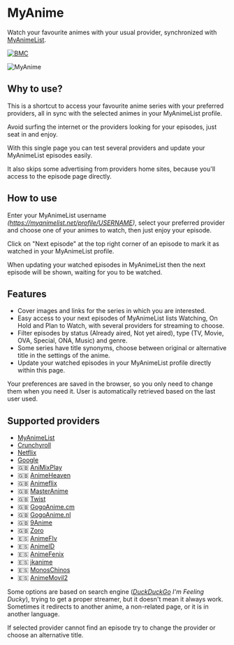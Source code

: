 # MyAnime

Watch your favourite animes with your usual provider, synchronized with [MyAnimeList](https://myanimelist.net/).

[![BMC](https://www.buymeacoffee.com/assets/img/guidelines/logo-mark-1.svg)](https://www.buymeacoffee.com/ajtazer)

![MyAnime](https://i.imgur.com/RsnJeZ0.gif)

## Why to use?

This is a shortcut to access your favourite anime series with your preferred providers, all in sync with the selected animes in your MyAnimeList profile.

Avoid surfing the internet or the providers looking for your episodes, just seat in and enjoy.

With this single page you can test several providers and update your MyAnimeList episodes easily.

It also skips some advertising from providers home sites, because you'll access to the episode page directly.

## How to use

Enter your MyAnimeList username _(https://myanimelist.net/profile/USERNAME)_, select your preferred provider and choose one of your animes to watch, then just enjoy your episode.

Click on "Next episode" at the top right corner of an episode to mark it as watched in your MyAnimeList profile.

When updating your watched episodes in MyAnimeList then the next episode will be shown, waiting for you to be watched.

## Features

- Cover images and links for the series in which you are interested.
- Easy access to your next episodes of MyAnimeList lists Watching, On Hold and Plan to Watch, with several providers for streaming to choose.
- Filter episodes by status (Already aired, Not yet aired), type (TV, Movie, OVA, Special, ONA, Music) and genre.
- Some series have title synonyms, choose between original or alternative title in the settings of the anime.
- Update your watched episodes in your MyAnimeList profile directly within this page.

Your preferences are saved in the browser, so you only need to change them when you need it. User is automatically retrieved based on the last user used.

## Supported providers

- [MyAnimeList](https://myanimelist.net/)
- [Crunchyroll](https://www.crunchyroll.com/)
- [Netflix](https://www.netflix.com/)
- [Google](https://www.google.com/)
- 🇬🇧 [AniMixPlay](https://animixplay.to/)
- 🇬🇧 [AnimeHeaven](https://animeheaven.ru/)
- 🇬🇧 [Animeflix](https://animeflix.sbs/)
- 🇬🇧 [MasterAnime](https://masteranime.es/)
- 🇬🇧 [Twist](https://twist.moe/)
- 🇬🇧 [GogoAnime.cm](https://gogoanime.cm/)
- 🇬🇧 [GogoAnime.nl](https://gogoanime.nl/)
- 🇬🇧 [9Anime](https://9anime.to/)
- 🇬🇧 [Zoro](https://zoro.to/)
- 🇪🇸 [AnimeFlv](https://www.animeflv.net)
- 🇪🇸 [AnimeID](https://www.animeid.tv/)
- 🇪🇸 [AnimeFenix](https://animefenix.com/)
- 🇪🇸 [jkanime](http://jkanime.net/)
- 🇪🇸 [MonosChinos](https://monoschinos2.com/)
- 🇪🇸 [AnimeMovil2](https://animemovil2.com/)

Some options are based on search engine (_[DuckDuckGo](https://duckduckgo.com/) I'm Feeling Ducky_), trying to get a proper streamer, but it doesn't mean it always work. Sometimes it redirects to another anime, a non-related page, or it is in another language.

If selected provider cannot find an episode try to change the provider or choose an alternative title.
